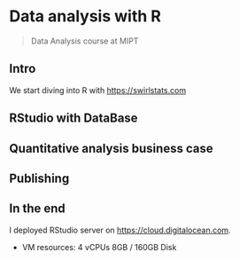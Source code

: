 # Data analysis with R

> Data Analysis course at MIPT

## Intro

We start diving into R with https://swirlstats.com

## RStudio with DataBase

## Quantitative analysis business case

## Publishing

## In the end

I deployed RStudio server on https://cloud.digitalocean.com. 
- VM resources: 4 vCPUs 8GB / 160GB Disk
